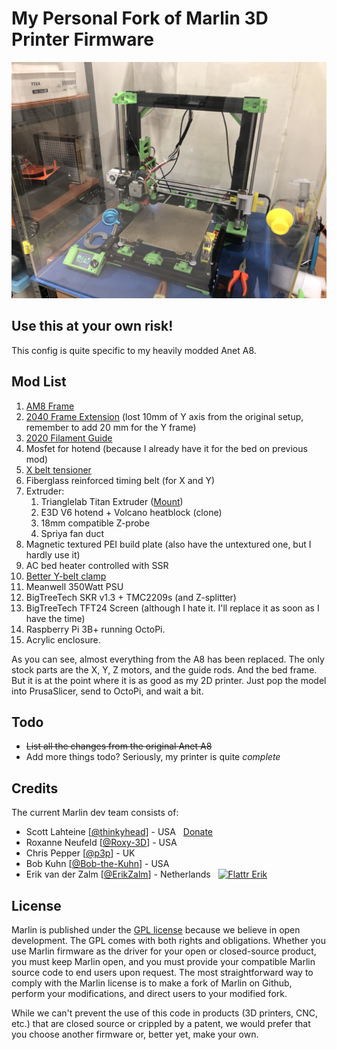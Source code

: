 # My Personal Fork of Marlin 3D Printer Firmware

![Photo](IMG_9062.jpg?raw=true "Photo")

## Use this at your own risk!

This config is quite specific to my heavily modded Anet A8.

## Mod List

1. [AM8 Frame](https://www.thingiverse.com/thing:2263216)
2. [2040 Frame Extension](https://www.thingiverse.com/thing:3540836) (lost 10mm of Y axis from the original setup, remember to add 20 mm for the Y frame)
3. [2020 Filament Guide](https://www.thingiverse.com/thing:4174461)
4. Mosfet for hotend (because I already have it for the bed on previous mod)
5. [X belt tensioner](https://www.thingiverse.com/thing:2193858)
6. Fiberglass reinforced timing belt (for X and Y)
7. Extruder:
   1. Trianglelab Titan Extruder ([Mount](https://www.thingiverse.com/thing:3807114))
   2. E3D V6 hotend + Volcano heatblock (clone)
   3. 18mm compatible Z-probe
   4. Spriya fan duct
8. Magnetic textured PEI build plate (also have the untextured one, but I hardly use it)
9. AC bed heater controlled with SSR
10. [Better Y-belt clamp](https://www.thingiverse.com/thing:2249112)
11. Meanwell 350Watt PSU
12. BigTreeTech SKR v1.3 + TMC2209s (and Z-splitter)
13. BigTreeTech TFT24 Screen (although I hate it. I'll replace it as soon as I have the time)
14. Raspberry Pi 3B+ running OctoPi.
15. Acrylic enclosure.

As you can see, almost everything from the A8 has been replaced. The only stock parts are the X, Y, Z motors, and the guide rods. And the bed frame. But it is at the point where it is as good as my 2D printer. Just pop the model into PrusaSlicer, send to OctoPi, and wait a bit.

## Todo

- ~~List all the changes from the original Anet A8~~
- Add more things todo? Seriously, my printer is quite *complete*

## Credits

The current Marlin dev team consists of:

 - Scott Lahteine [[@thinkyhead](https://github.com/thinkyhead)] - USA &nbsp; [Donate](http://www.thinkyhead.com/donate-to-marlin)
 - Roxanne Neufeld [[@Roxy-3D](https://github.com/Roxy-3D)] - USA
 - Chris Pepper [[@p3p](https://github.com/p3p)] - UK
 - Bob Kuhn [[@Bob-the-Kuhn](https://github.com/Bob-the-Kuhn)] - USA
 - Erik van der Zalm [[@ErikZalm](https://github.com/ErikZalm)] - Netherlands &nbsp; [![Flattr Erik](https://api.flattr.com/button/flattr-badge-large.png)](https://flattr.com/submit/auto?user_id=ErikZalm&url=https://github.com/MarlinFirmware/Marlin&title=Marlin&language=&tags=github&category=software)

## License

Marlin is published under the [GPL license](/LICENSE) because we believe in open development. The GPL comes with both rights and obligations. Whether you use Marlin firmware as the driver for your open or closed-source product, you must keep Marlin open, and you must provide your compatible Marlin source code to end users upon request. The most straightforward way to comply with the Marlin license is to make a fork of Marlin on Github, perform your modifications, and direct users to your modified fork.

While we can't prevent the use of this code in products (3D printers, CNC, etc.) that are closed source or crippled by a patent, we would prefer that you choose another firmware or, better yet, make your own.
